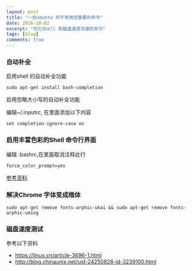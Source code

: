 ```yaml
---
layout: post
title: "一些ubuntu 的不常用但重要的命令"
date: 2016-10-02
excerpt: "优化Shell 和磁盘速度测速的命令"
tags: [blog]
comments: true
---
```


### 自动补全

启用shell 的自动补全功能

    sudo apt-get install bash-completion

启用忽略大小写的自动补全功能

编辑~/.inputrc, 在里面添加以下内容
    
    set completion-ignore-case on

### 启用丰富色彩的Shell 命令行界面

编辑 .bashrc,在里面取消注释此行

    force_color_prompt=yes

[参考资料](https://scottlinux.com/2013/07/08/enable-colorful-terminal-in-debian-and-ubuntu/)

### 解决Chrome 字体变成楷体

    sudo apt-get remove fonts-arphic-ukai && sudo apt-get remove fonts-arphic-uming

### 磁盘速度测试

参考以下资料

* https://linux.cn/article-3696-1.html
* http://blog.chinaunix.net/uid-24250828-id-3239100.html
